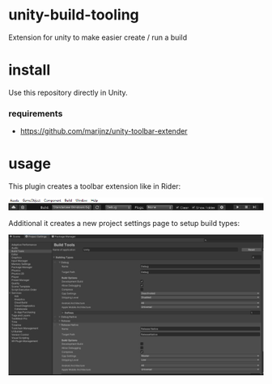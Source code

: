 # unity-build-tooling
Extension for unity to make easier create / run a build

# install
Use this repository directly in Unity.

### requirements
* https://github.com/marijnz/unity-toolbar-extender

# usage

This plugin creates a toolbar extension like in Rider:

![alt preview](https://raw.githubusercontent.com/KleinerHacker/unity-build-tooling/master/Docs/toolbar.png)

Additional it creates a new project settings page to setup build types:

![alt preview](https://raw.githubusercontent.com/KleinerHacker/unity-build-tooling/master/Docs/settings.png)
